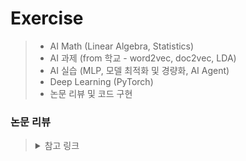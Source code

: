 # Exercise
> - AI Math (Linear Algebra, Statistics)
> - AI 과제 (from 학교 - word2vec, doc2vec, LDA)
> - AI 실습 (MLP, 모델 최적화 및 경량화, AI Agent)
> - Deep Learning (PyTorch)
> - 논문 리뷰 및 코드 구현

### 논문 리뷰
> <details>
> <summary>참고 링크</summary>
> 
> - https://github.com/terryum/awesome-deep-learning-papers/
> 
> - https://github.com/hongleizhang/RSPapers/
>
> - https://paperswithcode.com/
>
> - https://papers.nips.cc/
>
> - https://www.thecvf.com/
> </details>
